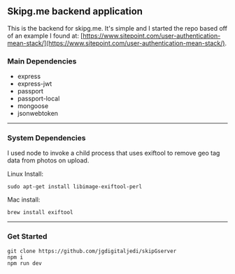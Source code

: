 ## Skipg.me backend application ##

This is the backend for skipg.me. It's simple and I started the repo based off of an example I found at: [https://www.sitepoint.com/user-authentication-mean-stack/](https://www.sitepoint.com/user-authentication-mean-stack/).

### Main Dependencies ###
- express
- express-jwt
- passport
- passport-local
- mongoose
- jsonwebtoken
---
### System Dependencies ###
I used node to invoke a child process that uses exiftool to remove geo tag data from photos on upload.

Linux Install:
```
sudo apt-get install libimage-exiftool-perl
```

Mac install:
```
brew install exiftool
```
---
### Get Started ###
```
git clone https://github.com/jgdigitaljedi/skipGserver
npm i
npm run dev
```